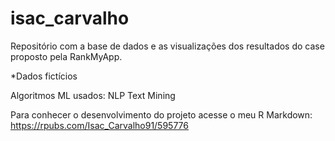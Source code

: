 # isac_carvalho
Repositório com a base de dados e as visualizações dos resultados do case proposto pela RankMyApp.

*Dados fictícios

Algoritmos ML usados: NLP Text Mining

Para conhecer o desenvolvimento do projeto acesse o meu R Markdown:
https://rpubs.com/Isac_Carvalho91/595776
